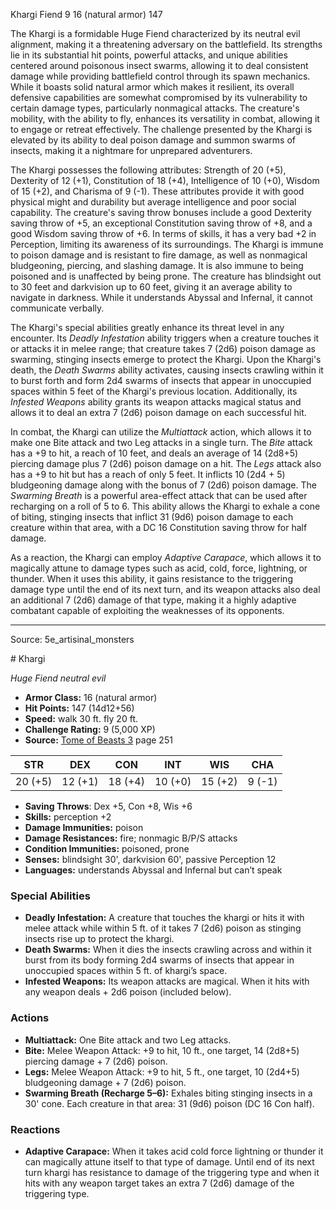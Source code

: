 <MonsterName/>Khargi</MonsterName>
<CreatureType/>Fiend</CreatureType>
<CR/>9</CR>
<AC/>16 (natural armor)</AC>
<HP/>147</HP>
<summary>The Khargi is a formidable Huge Fiend characterized by its neutral evil alignment, making it a threatening adversary on the battlefield. Its strengths lie in its substantial hit points, powerful attacks, and unique abilities centered around poisonous insect swarms, allowing it to deal consistent damage while providing battlefield control through its spawn mechanics. While it boasts solid natural armor which makes it resilient, its overall defensive capabilities are somewhat compromised by its vulnerability to certain damage types, particularly nonmagical attacks. The creature's mobility, with the ability to fly, enhances its versatility in combat, allowing it to engage or retreat effectively. The challenge presented by the Khargi is elevated by its ability to deal poison damage and summon swarms of insects, making it a nightmare for unprepared adventurers.</summary>

<detail>

The Khargi possesses the following attributes: Strength of 20 (+5), Dexterity of 12 (+1), Constitution of 18 (+4), Intelligence of 10 (+0), Wisdom of 15 (+2), and Charisma of 9 (-1). These attributes provide it with good physical might and durability but average intelligence and poor social capability. The creature's saving throw bonuses include a good Dexterity saving throw of +5, an exceptional Constitution saving throw of +8, and a good Wisdom saving throw of +6. In terms of skills, it has a very bad +2 in Perception, limiting its awareness of its surroundings. The Khargi is immune to poison damage and is resistant to fire damage, as well as nonmagical bludgeoning, piercing, and slashing damage. It is also immune to being poisoned and is unaffected by being prone. The creature has blindsight out to 30 feet and darkvision up to 60 feet, giving it an average ability to navigate in darkness. While it understands Abyssal and Infernal, it cannot communicate verbally.

The Khargi's special abilities greatly enhance its threat level in any encounter. Its *Deadly Infestation* ability triggers when a creature touches it or attacks it in melee range; that creature takes 7 (2d6) poison damage as swarming, stinging insects emerge to protect the Khargi. Upon the Khargi's death, the *Death Swarms* ability activates, causing insects crawling within it to burst forth and form 2d4 swarms of insects that appear in unoccupied spaces within 5 feet of the Khargi's previous location. Additionally, its *Infested Weapons* ability grants its weapon attacks magical status and allows it to deal an extra 7 (2d6) poison damage on each successful hit.

In combat, the Khargi can utilize the *Multiattack* action, which allows it to make one Bite attack and two Leg attacks in a single turn. The *Bite* attack has a +9 to hit, a reach of 10 feet, and deals an average of 14 (2d8+5) piercing damage plus 7 (2d6) poison damage on a hit. The *Legs* attack also has a +9 to hit but has a reach of only 5 feet. It inflicts 10 (2d4 + 5) bludgeoning damage along with the bonus of 7 (2d6) poison damage. The *Swarming Breath* is a powerful area-effect attack that can be used after recharging on a roll of 5 to 6. This ability allows the Khargi to exhale a cone of biting, stinging insects that inflict 31 (9d6) poison damage to each creature within that area, with a DC 16 Constitution saving throw for half damage.

As a reaction, the Khargi can employ *Adaptive Carapace*, which allows it to magically attune to damage types such as acid, cold, force, lightning, or thunder. When it uses this ability, it gains resistance to the triggering damage type until the end of its next turn, and its weapon attacks also deal an additional 7 (2d6) damage of that type, making it a highly adaptive combatant capable of exploiting the weaknesses of its opponents.</detail>



---

Source: 5e_artisinal_monsters

<statblock>
# Khargi

*Huge* *Fiend* *neutral evil*

- **Armor Class:** 16 (natural armor)
- **Hit Points:** 147 (14d12+56)
- **Speed:** walk 30 ft. fly 20 ft.
- **Challenge Rating:** 9 (5,000 XP)
- **Source:** [Tome of Beasts 3](https://koboldpress.com/kpstore/product/tome-of-beasts-3-for-5th-edition/) page 251

| STR | DEX | CON | INT | WIS | CHA |
| --- | --- | --- | --- | --- | --- |
| 20 (+5) | 12 (+1) | 18 (+4) | 10 (+0) | 15 (+2) | 9 (-1) |

- **Saving Throws**: Dex +5, Con +8, Wis +6
- **Skills:** perception +2
- **Damage Immunities:** poison
- **Damage Resistances:** fire; nonmagic B/P/S attacks
- **Condition Immunities:** poisoned, prone
- **Senses:** blindsight 30', darkvision 60', passive Perception 12
- **Languages:** understands Abyssal and Infernal but can’t speak

### Special Abilities

- **Deadly Infestation:** A creature that touches the khargi or hits it with melee attack while within 5 ft. of it takes 7 (2d6) poison as stinging insects rise up to protect the khargi.
- **Death Swarms:** When it dies the insects crawling across and within it burst from its body forming 2d4 swarms of insects that appear in unoccupied spaces within 5 ft. of khargi’s space.
- **Infested Weapons:** Its weapon attacks are magical. When it hits with any weapon deals + 2d6 poison (included below).

### Actions

- **Multiattack:** One Bite attack and two Leg attacks.
- **Bite:** Melee Weapon Attack: +9 to hit, 10 ft., one target, 14 (2d8+5) piercing damage + 7 (2d6) poison.
- **Legs:** Melee Weapon Attack: +9 to hit, 5 ft., one target, 10 (2d4+5) bludgeoning damage + 7 (2d6) poison.
- **Swarming Breath (Recharge 5–6):** Exhales biting stinging insects in a 30' cone. Each creature in that area: 31 (9d6) poison (DC 16 Con half).

### Reactions

- **Adaptive Carapace:** When it takes acid cold force lightning or thunder it can magically attune itself to that type of damage. Until end of its next turn khargi has resistance to damage of the triggering type and when it hits with any weapon target takes an extra 7 (2d6) damage of the triggering type.


</statblock>


